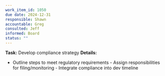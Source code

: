 ```yaml
---
work_item_id: 1050
due date: 2024-12-31
responsible: Shawn
accountable: Greg
consulted: Jeff
informed: Board
status: ""
---
```


**Task:** Develop compliance strategy
**Details:**
- Outline steps to meet regulatory requirements - Assign responsibilities for filing/monitoring - Integrate compliance into dev timeline
